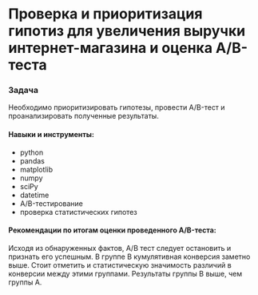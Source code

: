 # Проверка и приоритизация гипотиз для увеличения выручки интернет-магазина и оценка A/B-теста

### Задача

Необходимо приоритизировать гипотезы, провести A/B-тест и проанализировать полученные результаты.

#### Навыки и инструменты:

- python
- pandas
- matplotlib
- numpy
- sciPy
- datetime
- A/B-тестирование
- проверка статистических гипотез

#### Рекомендации по итогам оценки проведенного A/B-теста:

Исходя из обнаруженных фактов, А/В тест следует остановить и признать его успешным. В группе B кумулятивная конверсия заметно выше. Стоит отметить и статистическую значимость различий в конверсии между этими группами. Результаты группы В выше, чем группы А.
